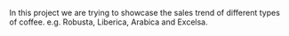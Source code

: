 In this project we are trying to showcase the sales trend of different types of coffee. e.g. Robusta, Liberica, Arabica and Excelsa.
